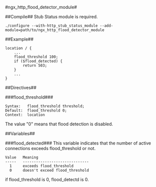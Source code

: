 #ngx_http_flood_detector_module#



##Compile##
Stub Status module is required.

`./configure --with-http_stub_status_module --add-module=path/to/ngx_http_flood_detector_module`


##Example##

    location / {
        ...
        flood_threshold 100;
        if ($flood_detected) {
            return 503;
        }
        ...
    }


##Directives##

###flood_threshold###

    Syntax:   flood_threshold threshold;
    Default:  flood_threshold 0;
    Context:  location

The value "0" means that flood detection is disabled.

##Variables##

###flood_detected###
This variable indicates that the number of active connections exceeds flood_threshold or not.

    Value   Meaning
    -----   ------------------------------
      1     exceeds flood_threshold
      0     doesn't exceed flood_threshold

if flood_threshold is 0, flood_detectd is 0.
